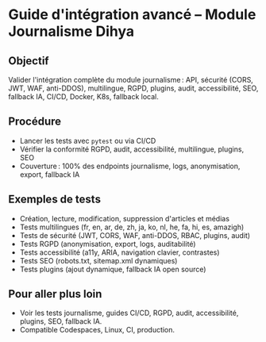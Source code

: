 # Guide d'intégration avancé – Module Journalisme Dihya

## Objectif
Valider l'intégration complète du module journalisme : API, sécurité (CORS, JWT, WAF, anti-DDOS), multilingue, RGPD, plugins, audit, accessibilité, SEO, fallback IA, CI/CD, Docker, K8s, fallback local.

## Procédure
- Lancer les tests avec `pytest` ou via CI/CD
- Vérifier la conformité RGPD, audit, accessibilité, multilingue, plugins, SEO
- Couverture : 100% des endpoints journalisme, logs, anonymisation, export, fallback IA

## Exemples de tests
- Création, lecture, modification, suppression d'articles et médias
- Tests multilingues (fr, en, ar, de, zh, ja, ko, nl, he, fa, hi, es, amazigh)
- Tests de sécurité (JWT, CORS, WAF, anti-DDOS, RBAC, plugins, audit)
- Tests RGPD (anonymisation, export, logs, auditabilité)
- Tests accessibilité (a11y, ARIA, navigation clavier, contrastes)
- Tests SEO (robots.txt, sitemap.xml dynamiques)
- Tests plugins (ajout dynamique, fallback IA open source)

## Pour aller plus loin
- Voir les tests journalisme, guides CI/CD, RGPD, audit, accessibilité, plugins, SEO, fallback IA.
- Compatible Codespaces, Linux, CI, production.
